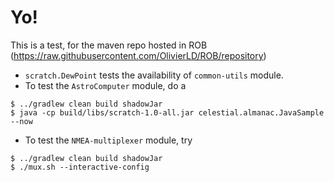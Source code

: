 # Yo!
This is a test, for the maven repo hosted in ROB (<https://raw.githubusercontent.com/OlivierLD/ROB/repository>)

- `scratch.DewPoint` tests the availability of `common-utils` module.
- To test the `AstroComputer` module, do a 
```
$ ../gradlew clean build shadowJar
$ java -cp build/libs/scratch-1.0-all.jar celestial.almanac.JavaSample --now
```
- To test the `NMEA-multiplexer` module, try
```
$ ../gradlew clean build shadowJar
$ ./mux.sh --interactive-config
```

